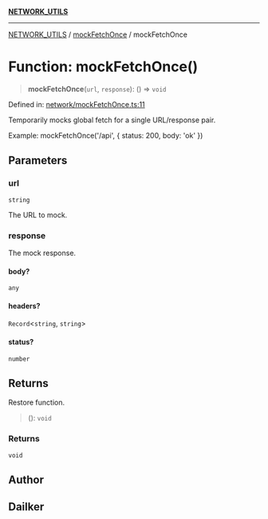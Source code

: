 [**NETWORK_UTILS**](../../README.md)

***

[NETWORK_UTILS](../../README.md) / [mockFetchOnce](../README.md) / mockFetchOnce

# Function: mockFetchOnce()

> **mockFetchOnce**(`url`, `response`): () => `void`

Defined in: [network/mockFetchOnce.ts:11](https://github.com/dailker/everyutil-js/blob/b3e269da55b7d96c15eb37e98c5c4f6b94f05f6f/src/network/mockFetchOnce.ts#L11)

Temporarily mocks global fetch for a single URL/response pair.

Example: mockFetchOnce('/api', { status: 200, body: 'ok' })

## Parameters

### url

`string`

The URL to mock.

### response

The mock response.

#### body?

`any`

#### headers?

`Record`\<`string`, `string`\>

#### status?

`number`

## Returns

Restore function.

> (): `void`

### Returns

`void`

## Author

## Dailker
